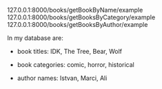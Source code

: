 127.0.0.1:8000/books/getBookByName/example
127.0.0.1:8000/books/getBooksByCategory/example
127.0.0.1:8000/books/getBooksByAuthor/example

In my database are:

- book titles: IDK, The Tree, Bear, Wolf

- book categories: comic, horror, historical

- author names: Istvan, Marci, Ali
